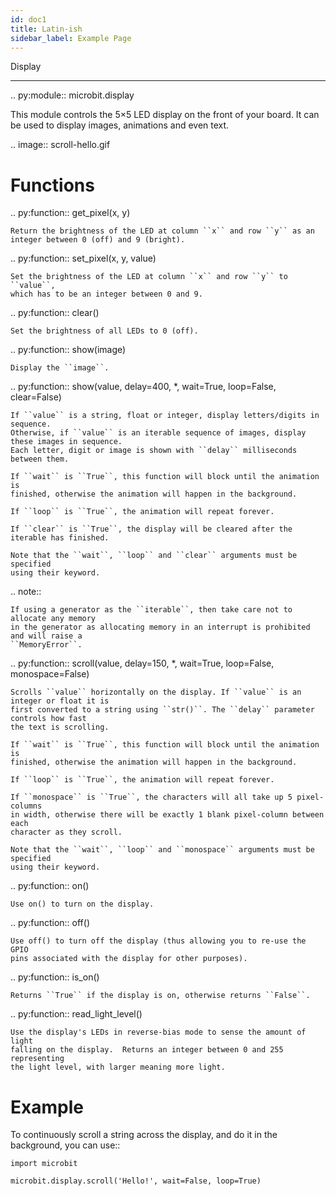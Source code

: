 ```yaml
---
id: doc1
title: Latin-ish
sidebar_label: Example Page
---
```


Display
*******

.. py:module:: microbit.display

This module controls the 5×5 LED display on the front of your board. It can
be used to display images, animations and even text.

.. image:: scroll-hello.gif

Functions
=========

.. py:function:: get_pixel(x, y)

    Return the brightness of the LED at column ``x`` and row ``y`` as an
    integer between 0 (off) and 9 (bright).


.. py:function:: set_pixel(x, y, value)

    Set the brightness of the LED at column ``x`` and row ``y`` to ``value``,
    which has to be an integer between 0 and 9.


.. py:function:: clear()

    Set the brightness of all LEDs to 0 (off).

.. py:function:: show(image)

    Display the ``image``.


.. py:function:: show(value, delay=400, \*, wait=True, loop=False, clear=False)

    If ``value`` is a string, float or integer, display letters/digits in sequence.
    Otherwise, if ``value`` is an iterable sequence of images, display these images in sequence.
    Each letter, digit or image is shown with ``delay`` milliseconds between them.

    If ``wait`` is ``True``, this function will block until the animation is
    finished, otherwise the animation will happen in the background.

    If ``loop`` is ``True``, the animation will repeat forever.

    If ``clear`` is ``True``, the display will be cleared after the iterable has finished.

    Note that the ``wait``, ``loop`` and ``clear`` arguments must be specified
    using their keyword.

.. note::

    If using a generator as the ``iterable``, then take care not to allocate any memory
    in the generator as allocating memory in an interrupt is prohibited and will raise a
    ``MemoryError``.

.. py:function:: scroll(value, delay=150, \*, wait=True, loop=False, monospace=False)

    Scrolls ``value`` horizontally on the display. If ``value`` is an integer or float it is
    first converted to a string using ``str()``. The ``delay`` parameter controls how fast
    the text is scrolling.

    If ``wait`` is ``True``, this function will block until the animation is
    finished, otherwise the animation will happen in the background.

    If ``loop`` is ``True``, the animation will repeat forever.

    If ``monospace`` is ``True``, the characters will all take up 5 pixel-columns
    in width, otherwise there will be exactly 1 blank pixel-column between each
    character as they scroll.

    Note that the ``wait``, ``loop`` and ``monospace`` arguments must be specified
    using their keyword.

.. py:function:: on()

    Use on() to turn on the display.

.. py:function:: off()

    Use off() to turn off the display (thus allowing you to re-use the GPIO
    pins associated with the display for other purposes).

.. py:function:: is_on()

    Returns ``True`` if the display is on, otherwise returns ``False``.

.. py:function:: read_light_level()

    Use the display's LEDs in reverse-bias mode to sense the amount of light
    falling on the display.  Returns an integer between 0 and 255 representing
    the light level, with larger meaning more light.

Example
=======

To continuously scroll a string across the display, and do it in the background,
you can use::

    import microbit

    microbit.display.scroll('Hello!', wait=False, loop=True)